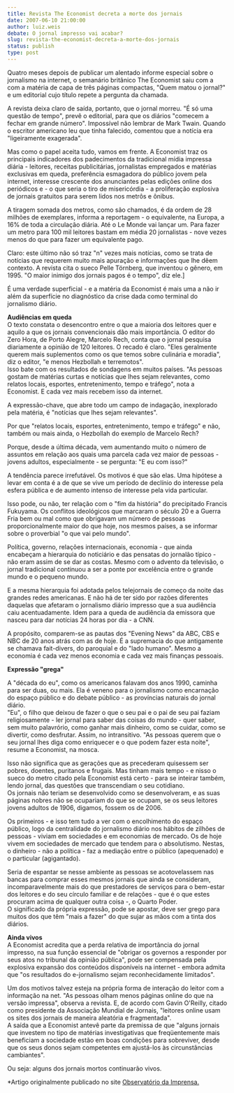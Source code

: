 ```yaml
---
title: Revista The Economist decreta a morte dos jornais
date: 2007-06-10 21:00:00
author: luiz.weis
debate: O jornal impresso vai acabar?
slug: revista-the-economist-decreta-a-morte-dos-jornais
status: publish 
type: post
---
```


Quatro meses depois de publicar um alentado informe especial sobre o jornalismo na internet, o semanário britânico The Economist saiu com a com a matéria de capa de três páginas compactas, "Quem matou o jornal?" e um editorial cujo título repete a pergunta da chamada. 


A revista deixa claro de saída, portanto, que o jornal morreu. "É só uma questão de tempo", prevê o editorial, para que os diários "comecem a fechar em grande número". Impossível não lembrar de Mark Twain. Quando o escritor americano leu que tinha falecido, comentou que a notícia era "ligeiramente exagerada".


Mas como o papel aceita tudo, vamos em frente. A Economist traz os principais indicadores dos padecimentos da tradicional mídia impressa diária - leitores, receitas publicitárias, jornalistas empregados e matérias exclusivas em queda, preferência esmagadora do público jovem pela internet, interesse crescente dos anunciantes pelas edições online dos periódicos e - o que seria o tiro de misericórdia - a proliferação explosiva de jornais gratuitos para serem lidos nos metrôs e ônibus.


A tiragem somada dos metros, como são chamados, é da ordem de 28 milhões de exemplares, informa a reportagem - o equivalente, na Europa, a 16% de toda a circulação diária. Até o Le Monde vai lançar um. Para fazer um metro para 100 mil leitores bastam em média 20 jornalistas - nove vezes menos do que para fazer um equivalente pago.


Claro: este último não só traz "n" vezes mais notícias, como se trata de notícias que requerem muito mais apuração e informações que lhe dêem contexto. A revista cita o sueco Pelle Törnberg, que inventou o gênero, em 1995. "O maior inimigo dos jornais pagos é o tempo", diz ele.]


É uma verdade superficial - e a matéria da Economist é mais uma a não ir além da superfície no diagnóstico da crise dada como terminal do jornalismo diário.


**Audiências em queda**  
O texto constata o desencontro entre o que a maioria dos leitores quer e aquilo a que os jornais convencionais dão mais importância. O editor do Zero Hora, de Porto Alegre, Marcelo Rech, conta que o jornal pesquisa diariamente a opinião de 120 leitores. O recado é claro. "Eles geralmente querem mais suplementos como os que temos sobre culinária e moradia", diz o editor, "e menos Hezbollah e terremotos".  
Isso bate com os resultados de sondagens em muitos países. "As pessoas gostam de matérias curtas e notícias que lhes sejam relevantes, como relatos locais, esportes, entretenimento, tempo e tráfego", nota a Economist. E cada vez mais recebem isso da internet.


A expressão-chave, que abre todo um campo de indagação, inexplorado pela matéria, é "notícias que lhes sejam relevantes".


Por que "relatos locais, esportes, entretenimento, tempo e tráfego" e não, também ou mais ainda, o Hezbollah do exemplo de Marcelo Rech?


Porque, desde a última década, vem aumentando muito o número de assuntos em relação aos quais uma parcela cada vez maior de pessoas - jovens adultos, especialmente - se pergunta: "E eu com isso?"


A tendência parece irrefutável. Os motivos é que são elas. Uma hipótese a levar em conta é a de que se vive um período de declínio do interesse pela esfera pública e de aumento intenso de interesse pela vida particular.


Isso pode, ou não, ter relação com o "fim da história" do precipitado Francis Fukuyama. Os conflitos ideológicos que marcaram o século 20 e a Guerra Fria bem ou mal como que obrigavam um número de pessoas proporcionalmente maior do que hoje, nos mesmos países, a se informar sobre o proverbial "o que vai pelo mundo". 


Política, governo, relações internacionais, economia - que ainda encabeçam a hierarquia do noticiário e das pensatas do jornalão típico - não eram assim de se dar as costas. Mesmo com o advento da televisão, o jornal tradicional continuou a ser a ponte por excelência entre o grande mundo e o pequeno mundo.


E a mesma hierarquia foi adotada pelos telejornais de começo da noite das grandes redes americanas. E não há de ter sido por razões diferentes daquelas que afetaram o jornalismo diário impresso que a sua audiência caiu acentuadamente. Idem para a queda de audiência da emissora que nasceu para dar notícias 24 horas por dia - a CNN.


  
A propósito, comparem-se as pautas dos "Evening News" da ABC, CBS e NBC de 20 anos atrás com as de hoje. É a supremacia do que antigamente se chamava fait-divers, do paroquial e do "lado humano". Mesmo a economia é cada vez menos economia e cada vez mais finanças pessoais.


  
**Expressão "grega"**


A "década do eu", como os americanos falavam dos anos 1990, caminha para ser duas, ou mais. Ela é veneno para o jornalismo como encarnação do espaço público e do debate público - as províncias naturais do jornal diário.   
"Eu", o filho que deixou de fazer o que o seu pai e o pai de seu pai faziam religiosamente - ler jornal para saber das coisas do mundo - quer saber, sem muito palavrório, como ganhar mais dinheiro, como se cuidar, como se divertir, como desfrutar. Assim, no intransitivo. "As pessoas querem que o seu jornal lhes diga como enriquecer e o que podem fazer esta noite", resume a Economist, na mosca.


Isso não significa que as gerações que as precederam quisessem ser pobres, doentes, puritanos e frugais. Mas tinham mais tempo - e nisso o sueco do metro citado pela Economist está certo - para se inteirar também, lendo jornal, das questões que transcendiam o seu cotidiano.  
Os jornais não teriam se desenvolvido como se desenvolveram, e as suas páginas nobres não se ocupariam do que se ocupam, se os seus leitores jovens adultos de 1906, digamos, fossem os de 2006.


Os primeiros - e isso tem tudo a ver com o encolhimento do espaço público, logo da centralidade do jornalismo diário nos hábitos de zilhões de pessoas - viviam em sociedades e em economias de mercado. Os de hoje vivem em sociedades de mercado que tendem para o absolutismo. Nestas, o dinheiro - não a política - faz a mediação entre o público (apequenado) e o particular (agigantado).


Seria de espantar se nesse ambiente as pessoas se acotovelassem nas bancas para comprar esses mesmos jornais que ainda se consideram, incomparavelmente mais do que prestadores de serviços para o bem-estar dos leitores e do seu círculo familiar e de relações - que é o que estes procuram acima de qualquer outra coisa -, o Quarto Poder.  
O significado da própria expressão, pode se apostar, deve ser grego para muitos dos que têm "mais a fazer" do que sujar as mãos com a tinta dos diários.


  
**Ainda vivos**  
A Economist acredita que a perda relativa de importância do jornal impresso, na sua função essencial de "obrigar os governos a responder por seus atos no tribunal da opinião pública", pode ser compensada pela explosiva expansão dos conteúdos disponíveis na internet - embora admita que "os resultados do e-jornalismo sejam reconhecidamente limitados".


Um dos motivos talvez esteja na própria forma de interação do leitor com a informação na net. "As pessoas olham menos páginas online do que na versão impressa", observa a revista. E, de acordo com Gavin O'Reilly, citado como presidente da Associação Mundial de Jornais, "leitores online usam os sites dos jornais de maneira aleatória e fragmentada".  
A saída que a Economist antevê parte da premissa de que "alguns jornais que investem no tipo de matérias investigativas que freqüentemente mais beneficiam a sociedade estão em boas condições para sobreviver, desde que os seus donos sejam competentes em ajustá-los às circunstâncias cambiantes".


Ou seja: alguns dos jornais mortos continuarão vivos.  



\*Artigo originalmente publicado no site [Observatório da Imprensa.](http://www.observatoriodaimprensa.com.br)


